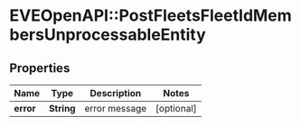 # EVEOpenAPI::PostFleetsFleetIdMembersUnprocessableEntity

## Properties
Name | Type | Description | Notes
------------ | ------------- | ------------- | -------------
**error** | **String** | error message | [optional] 


